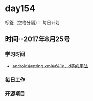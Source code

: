 # day154

标签（空格分隔）： 每日计划


## 时间--2017年8月25号


### 学习时间<br>
* [android中string.xml中%1$s、%1$d等的用法][1]

### 每日工作<br>


### 开源项目


  [1]: http://blog.csdn.net/xiaoyaovsxin/article/details/8450056
